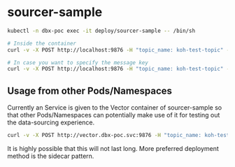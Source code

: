 # sourcer-sample

```sh
kubectl -n dbx-poc exec -it deploy/sourcer-sample -- /bin/sh

# Inside the container
curl -v -X POST http://localhost:9876 -H "topic_name: koh-test-topic" --data '{"test":"message"}'

# In case you want to specify the message key
curl -v -X POST http://localhost:9876 -H "topic_name: koh-test-topic" -H "message_key: abcd" --data '{"test":"message"}'
```

## Usage from other Pods/Namespaces

Currently an Service is given to the Vector container of sourcer-sample so that other Pods/Namespaces can potentially make use of it for testing out the data-sourcing experience.

```sh
curl -v -X POST http://vector.dbx-poc.svc:9876 -H "topic_name: koh-test-topic" --data '{"test":"message"}'
```

It is highly possible that this will not last long. More preferred deployment method is the sidecar pattern.
